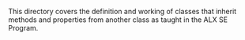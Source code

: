 This directory covers the definition and working of classes that inherit methods and properties from another class as taught in the ALX SE Program.
